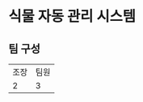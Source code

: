 # 식물 자동 관리 시스템
<h2>팀 구성</h2>
<table>
  <tr>
    <td>조장</td>
    <td>팀원</td>
  </tr>
  <tr>
    <td>2</td>
    <td>3</td>
  </tr>
  
</table>

